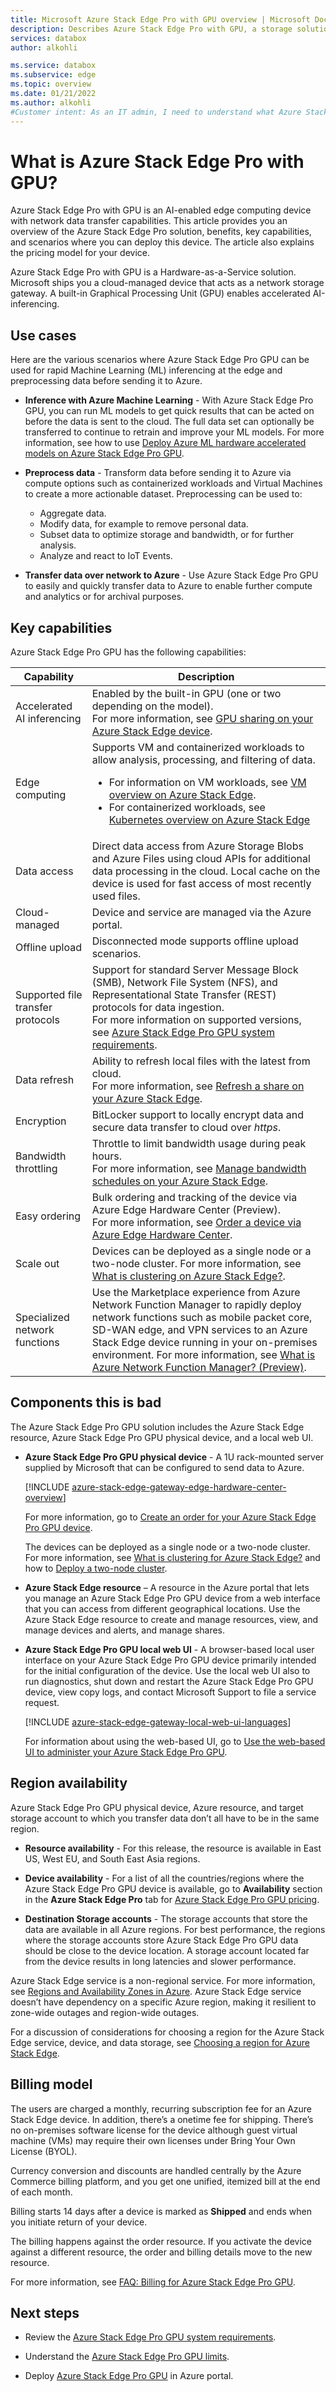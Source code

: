 ```yaml
---
title: Microsoft Azure Stack Edge Pro with GPU overview | Microsoft Docs
description: Describes Azure Stack Edge Pro with GPU, a storage solution that uses a physical device for network-based transfer into Azure.
services: databox
author: alkohli

ms.service: databox
ms.subservice: edge
ms.topic: overview
ms.date: 01/21/2022
ms.author: alkohli
#Customer intent: As an IT admin, I need to understand what Azure Stack Edge Pro GPU is and how it works so I can use it to process and transform data before sending it to Azure.
---
```

# What is Azure Stack Edge Pro with GPU?

Azure Stack Edge Pro with GPU is an AI-enabled edge computing device with network data transfer capabilities. This article provides you an overview of the Azure Stack Edge Pro solution, benefits, key capabilities, and scenarios where you can deploy this device. The article also explains the pricing model for your device.

Azure Stack Edge Pro with GPU is a Hardware-as-a-Service solution. Microsoft ships you a cloud-managed device that acts as a network storage gateway. A built-in Graphical Processing Unit (GPU) enables accelerated AI-inferencing.

## Use cases

Here are the various scenarios where Azure Stack Edge Pro GPU can be used for rapid Machine Learning (ML) inferencing at the edge and preprocessing data before sending it to Azure.

- **Inference with Azure Machine Learning** - With Azure Stack Edge Pro GPU, you can run ML models to get quick results that can be acted on before the data is sent to the cloud. The full data set can optionally be transferred to continue to retrain and improve your ML models. For more information, see how to use 
[Deploy Azure ML hardware accelerated models on Azure Stack Edge Pro GPU](../machine-learning/how-to-deploy-fpga-web-service.md#deploy-to-a-local-edge-server).

- **Preprocess data** - Transform data before sending it to Azure via compute options such as containerized workloads and Virtual Machines to create a more actionable dataset. Preprocessing can be used to: 

    - Aggregate data.
    - Modify data, for example to remove personal data.
    - Subset data to optimize storage and bandwidth, or for further analysis.
    - Analyze and react to IoT Events. 

- **Transfer data over network to Azure** - Use Azure Stack Edge Pro GPU to easily and quickly transfer data to Azure to enable further compute and analytics or for archival purposes. 

## Key capabilities

Azure Stack Edge Pro GPU has the following capabilities:

|Capability |Description  |
|---------|---------|
|Accelerated AI inferencing| Enabled by the built-in GPU (one or two depending on the model). <br> For more information, see [GPU sharing on your Azure Stack Edge device](azure-stack-edge-gpu-sharing.md).|
|Edge computing      |Supports VM and containerized workloads to allow analysis, processing, and filtering of data. <ul><li>For information on VM workloads, see [VM overview on Azure Stack Edge](azure-stack-edge-gpu-virtual-machine-overview.md).</li> <li>For containerized workloads, see [Kubernetes overview on Azure Stack Edge](azure-stack-edge-gpu-kubernetes-overview.md)</li></ul> |
|Data access     | Direct data access from Azure Storage Blobs and Azure Files using cloud APIs for additional data processing in the cloud. Local cache on the device is used for fast access of most recently used files.|
|Cloud-managed     |Device and service are managed via the Azure portal.|
|Offline upload     | Disconnected mode supports offline upload scenarios.|
|Supported file transfer protocols      | Support for standard Server Message Block (SMB), Network File System (NFS), and Representational State Transfer (REST) protocols for data ingestion. <br> For more information on supported versions, see [Azure Stack Edge Pro GPU system requirements](azure-stack-edge-system-requirements.md).|
|Data refresh     | Ability to refresh local files with the latest from cloud. <br> For more information, see [Refresh a share on your Azure Stack Edge](azure-stack-edge-gpu-manage-shares.md#refresh-shares).|
|Encryption    | BitLocker support to locally encrypt data and secure data transfer to cloud over *https*.|
|Bandwidth throttling| Throttle to limit bandwidth usage during peak hours. <br> For more information, see [Manage bandwidth schedules on your Azure Stack Edge](azure-stack-edge-gpu-manage-bandwidth-schedules.md).|
|Easy ordering| Bulk ordering and tracking of the device via Azure Edge Hardware Center (Preview). <br> For more information, see [Order a device via Azure Edge Hardware Center](azure-stack-edge-gpu-deploy-prep.md#create-a-new-resource).|
|Scale out | Devices can be deployed as a single node or a two-node cluster. For more information, see [What is clustering on Azure Stack Edge?](azure-stack-edge-gpu-clustering-overview.md).|
|Specialized network functions|Use the Marketplace experience from Azure Network Function Manager to rapidly deploy network functions such as mobile packet core, SD-WAN edge, and VPN services to an Azure Stack Edge device running in your on-premises environment. For more information, see [What is Azure Network Function Manager? (Preview)](../network-function-manager/overview.md).|

<!--|ExpressRoute | Added security through ExpressRoute. Use peering configuration where traffic from local devices to the cloud storage endpoints travels over the ExpressRoute. For more information, see [ExpressRoute overview](../expressroute/expressroute-introduction.md).|-->

## Components this is bad

The Azure Stack Edge Pro GPU solution includes the Azure Stack Edge resource, Azure Stack Edge Pro GPU physical device, and a local web UI.

* **Azure Stack Edge Pro GPU physical device** - A 1U rack-mounted server supplied by Microsoft that can be configured to send data to Azure.

    [!INCLUDE [azure-stack-edge-gateway-edge-hardware-center-overview](../../includes/azure-stack-edge-gateway-edge-hardware-center-overview.md)]

    For more information, go to [Create an order for your Azure Stack Edge Pro GPU device](azure-stack-edge-gpu-deploy-prep.md#create-a-new-resource).
    
    The devices can be deployed as a single node or a two-node cluster. For more information, see [What is clustering for Azure Stack Edge?](azure-stack-edge-gpu-clustering-overview.md) and how to [Deploy a two-node cluster](azure-stack-edge-gpu-deploy-prep.md). 

* **Azure Stack Edge resource** – A resource in the Azure portal that lets you manage an Azure Stack Edge Pro GPU device from a web interface that you can access from different geographical locations. Use the Azure Stack Edge resource to create and manage resources, view, and manage devices and alerts, and manage shares.  
   

* **Azure Stack Edge Pro GPU local web UI** - A browser-based local user interface on your Azure Stack Edge Pro GPU device primarily intended for the initial configuration of the device. Use the local web UI also to run diagnostics, shut down and restart the Azure Stack Edge Pro GPU device, view copy logs, and contact Microsoft Support to file a service request.

    [!INCLUDE [azure-stack-edge-gateway-local-web-ui-languages](../../includes/azure-stack-edge-gateway-local-web-ui-languages.md)]
    
    For information about using the web-based UI, go to [Use the web-based UI to administer your Azure Stack Edge Pro GPU](azure-stack-edge-manage-access-power-connectivity-mode.md).

## Region availability

Azure Stack Edge Pro GPU physical device, Azure resource, and target storage account to which you transfer data don’t all have to be in the same region.

- **Resource availability** - For this release, the resource is available in East US, West EU, and South East Asia regions.

- **Device availability** - For a list of all the countries/regions where the Azure Stack Edge Pro GPU device is available, go to **Availability** section in the **Azure Stack Edge Pro** tab for [Azure Stack Edge Pro GPU pricing](https://azure.microsoft.com/pricing/details/azure-stack/edge/#azureStackEdgePro).
    
- **Destination Storage accounts** - The storage accounts that store the data are available in all Azure regions. For best performance, the regions where the storage accounts store Azure Stack Edge Pro GPU data should be close to the device location. A storage account located far from the device results in long latencies and slower performance.

Azure Stack Edge service is a non-regional service. For more information, see [Regions and Availability Zones in Azure](../availability-zones/az-overview.md). Azure Stack Edge service doesn’t have dependency on a specific Azure region, making it resilient to zone-wide outages and region-wide outages.

For a discussion of considerations for choosing a region for the Azure Stack Edge service, device, and data storage, see [Choosing a region for Azure Stack Edge](azure-stack-edge-gpu-regions.md).

## Billing model

The users are charged a monthly, recurring subscription fee for an Azure Stack Edge device. In addition, there’s a onetime fee for shipping. There’s no on-premises software license for the device although guest virtual machine (VMs) may require their own licenses under Bring Your Own License (BYOL).

Currency conversion and discounts are handled centrally by the Azure Commerce billing platform, and you get one unified, itemized bill at the end of each month.

Billing starts 14 days after a device is marked as **Shipped** and ends when you initiate return of your device.

The billing happens against the order resource. If you activate the device against a different resource, the order and billing details move to the new resource.

For more information, see [FAQ: Billing for Azure Stack Edge Pro GPU](./azure-stack-edge-gpu-faq-billing-model.yml).

## Next steps

- Review the [Azure Stack Edge Pro GPU system requirements](azure-stack-edge-gpu-system-requirements.md).

- Understand the [Azure Stack Edge Pro GPU limits](azure-stack-edge-limits.md).

- Deploy [Azure Stack Edge Pro GPU](azure-stack-edge-gpu-deploy-prep.md) in Azure portal.
